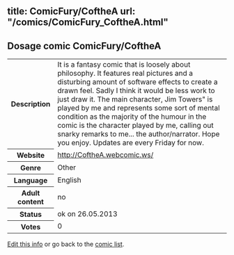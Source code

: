 title: ComicFury/CoftheA
url: "/comics/ComicFury_CoftheA.html"
---
Dosage comic ComicFury/CoftheA
-----------------------------------------

<p id="msg"></p>
<script type="text/javascript">
if (window.location.search === '?edit_info_mail=sent_ok') {
  var elem = document.getElementById("msg");
  elem.innerHTML = 'Edited information sucessfully sent for review, which is usually done daily. Thanks!';
  elem.className = 'ok';
}
</script>
<table class="comicinfo">
<tr>
<th>Description</th><td>It is a fantasy comic that is loosely about philosophy. It features real pictures and a disturbing amount of software effects to create a drawn feel. Sadly I think it would be less work to just draw it. The main character, Jim Towers&quot; is played by me and represents some sort of mental condition as the majority of the humour in the comic is the character played by me, calling out snarky remarks to me... the author/narrator. Hope you enjoy. Updates are every Friday for now.</td>
</tr>
<tr>
<th>Website</th><td><a href="http://CoftheA.webcomic.ws/">http://CoftheA.webcomic.ws/</a></td>
</tr>
<tr>
<th>Genre</th><td>Other</td>
</tr>
<tr>
<th>Language</th><td>English</td>
</tr>
<tr>
<th>Adult content</th><td>no</td>
</tr>
<tr>
<th>Status</th><td>ok on 26.05.2013</td>
</tr>
<tr>
<th>Votes</th><td>0</td>
</tr>
</table>

[Edit this info](ComicFury_CoftheA_edit.html) or go back to the [comic list](../comic-index.html).
